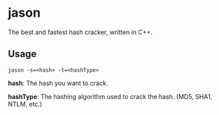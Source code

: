 # jason

The best and fastest hash cracker, written in C++.

## Usage
`jason -s=<hash> -t=<hashType>`

**hash**: The hash you want to crack.

**hashType**: The hashing algorithm used to crack the hash. (MD5, SHA1, NTLM, etc.)